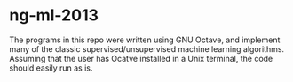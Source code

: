 ng-ml-2013
==========

The programs in this repo were written using GNU Octave, and implement many of the classic supervised/unsupervised machine learning algorithms. Assuming that the user has Ocatve installed in a Unix terminal, the code should easily run as is. 
